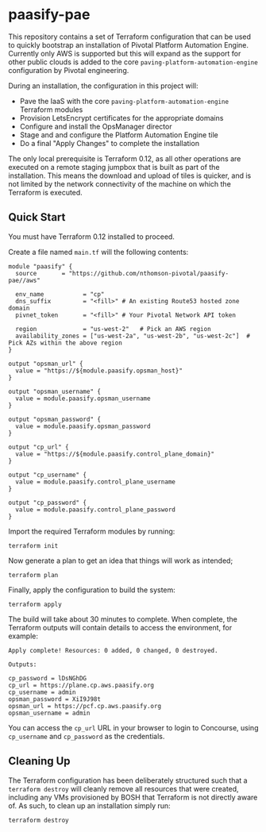 # paasify-pae

This repository contains a set of Terraform configuration that can be used to quickly bootstrap an installation of Pivotal Platform Automation Engine. Currently only AWS is supported but this will expand as the support for other public clouds is added to the core `paving-platform-automation-engine` configuration by Pivotal engineering.

During an installation, the configuration in this project will:
- Pave the IaaS with the core `paving-platform-automation-engine` Terraform modules
- Provision LetsEncrypt certificates for the appropriate domains
- Configure and install the OpsManager director
- Stage and and configure the Platform Automation Engine tile
- Do a final "Apply Changes" to complete the installation

The only local prerequisite is Terraform 0.12, as all other operations are executed on a remote staging jumpbox that is built as part of the installation. This means the download and upload of tiles is quicker, and is not limited by the network connectivity of the machine on which the Terraform is executed.

## Quick Start

You must have Terraform 0.12 installed to proceed.

Create a file named `main.tf` will the following contents:

```
module "paasify" {
  source       = "https://github.com/nthomson-pivotal/paasify-pae//aws"

  env_name           = "cp"
  dns_suffix         = "<fill>" # An existing Route53 hosted zone domain
  pivnet_token       = "<fill>" # Your Pivotal Network API token

  region             = "us-west-2"   # Pick an AWS region
  availability_zones = ["us-west-2a", "us-west-2b", "us-west-2c"]  # Pick AZs within the above region
}

output "opsman_url" {
  value = "https://${module.paasify.opsman_host}"
}

output "opsman_username" {
  value = module.paasify.opsman_username
}

output "opsman_password" {
  value = module.paasify.opsman_password
}

output "cp_url" {
  value = "https://${module.paasify.control_plane_domain}"
}

output "cp_username" {
  value = module.paasify.control_plane_username
}

output "cp_password" {
  value = module.paasify.control_plane_password
}
```

Import the required Terraform modules by running:

```
terraform init
```

Now generate a plan to get an idea that things will work as intended;

```
terraform plan
```

Finally, apply the configuration to build the system:

```
terraform apply
```

The build will take about 30 minutes to complete. When complete, the Terraform outputs will contain details to access the environment, for example:

```
Apply complete! Resources: 0 added, 0 changed, 0 destroyed.

Outputs:

cp_password = lDsNGhDG
cp_url = https://plane.cp.aws.paasify.org
cp_username = admin
opsman_password = XiI9J98t
opsman_url = https://pcf.cp.aws.paasify.org
opsman_username = admin
```

You can access the `cp_url` URL in your browser to login to Concourse, using `cp_username` and `cp_password` as the credentials.

## Cleaning Up

The Terraform configuration has been deliberately structured such that a `terraform destroy` will cleanly remove all resources that were created, including any VMs provisioned by BOSH that Terraform is not directly aware of. As such, to clean up an installation simply run:

```
terraform destroy
```